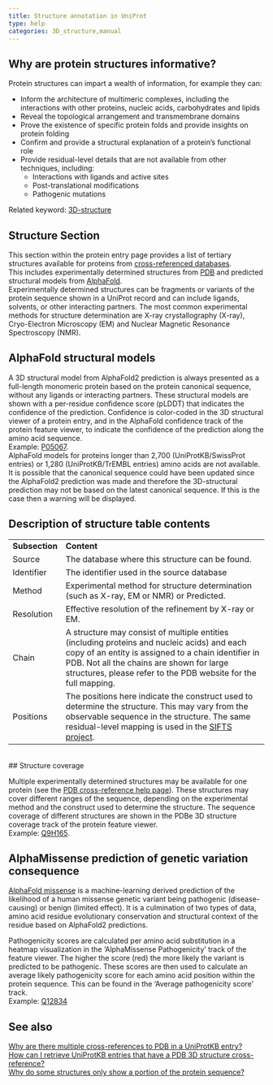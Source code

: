 ```yaml
---
title: Structure annotation in UniProt
type: help
categories: 3D_structure,manual
---
```


## Why are protein structures informative?

Protein structures can impart a wealth of information, for example they can:

- Inform the architecture of multimeric complexes, including the interactions with other proteins, nucleic acids, carbohydrates and lipids
- Reveal the topological arrangement and transmembrane domains
- Prove the existence of specific protein folds and provide insights on protein folding
- Confirm and provide a structural explanation of a protein’s functional role
- Provide residual-level details that are not available from other techniques, including:
     - Interactions with ligands and active sites
     - Post-translational modifications
     - Pathogenic mutations

Related keyword: [3D-structure](https://www.uniprot.org/keywords/KW-0002)

## Structure Section

This section within the protein entry page provides a list of tertiary structures available for proteins from [cross-referenced databases](https://www.uniprot.org/database?facets=category_exact%3A3D%20structure%20databases&query=%2A).<br>
This includes experimentally determined structures from [PDB](https://www.ebi.ac.uk/pdbe/) and predicted structural models from [AlphaFold](https://alphafold.ebi.ac.uk/). <br>
Experimentally determined structures can be fragments or variants of the protein sequence shown in a UniProt record and can include ligands, solvents, or other interacting partners. The most common experimental methods for structure determination are X-ray crystallography (X-ray), Cryo-Electron Microscopy (EM) and Nuclear Magnetic Resonance Spectroscopy (NMR).<br>

## AlphaFold structural models

A 3D structural model from AlphaFold2 prediction is always presented as a full-length monomeric protein based on the protein canonical sequence, without any ligands or interacting partners. These structural models are shown with a per-residue confidence score (pLDDT) that indicates the confidence of the prediction. Confidence is color-coded in the 3D structural viewer of a protein entry, and in the AlphaFold confidence track of the protein feature viewer, to indicate the confidence of the prediction along the amino acid sequence. <br>
Example: [P05067](https://www.uniprot.org/uniprotkb/P05067/feature-viewer). <br>
AlphaFold models for proteins longer than 2,700 (UniProtKB/SwissProt entries) or 1,280 (UniProtKB/TrEMBL entries) amino acids are not available. It is possible that the canonical sequence could have been updated since the AlphaFold2 prediction was made and therefore the 3D-structural prediction may not be based on the latest canonical sequence. If this is the case then a warning will be displayed. 



## Description of structure table contents

|                                                                                 |                                                                                 |
|:--------------------------------------------------------------------------------|:--------------------------------------------------------------------------------|
| **Subsection**                                                                  | **Content**                                                                     |
| Source                                                                          | The database where this structure can be found.                                 |
| Identifier                                                                      | The identifier used in the source database                                      |
| Method                                                                          | Experimental method for structure determination (such as X-ray, EM or NMR) or Predicted.        |
| Resolution                                                                      | Effective resolution of the refinement by X-ray or EM. |
| Chain                                                                           | A structure may consist of multiple entities (including proteins and nucleic acids) and each copy of an entity is assigned to a chain identifier in PDB. Not all the chains are shown for large structures, please refer to the PDB website for the full mapping.|
| Positions                                                                       |The positions here indicate the construct used to determine the structure. This may vary from the observable sequence in the structure. The same residual-level mapping is used in the [SIFTS project](https://www.ebi.ac.uk/pdbe/docs/sifts/).|
  

<br>
## Structure coverage

Multiple experimentally determined structures may be available for one protein (see the [PDB cross-reference help page](https://www.uniprot.org/help/multiple_pdb_xrefs)). These structures may cover different ranges of the sequence, depending on the experimental method and the construct used to determine the structure. The sequence coverage of different structures are shown in the PDBe 3D structure coverage track of the protein feature viewer.<br>
Example: [Q9H165](https://www.uniprot.org/uniprotkb/Q9H165/feature-viewer). 

## AlphaMissense prediction of genetic variation consequence
[AlphaFold missense](https://alphamissense.hegelab.org/) is a machine-learning derived prediction of the likelihood of a human missense genetic variant being pathogenic (disease-causing) or benign (limited effect). It is a culmination of two types of data, amino acid residue evolutionary conservation and structural context of the residue based on AlphaFold2 predictions. <br>

Pathogenicity scores are calculated per amino acid substitution in a heatmap visualization in the ‘AlphaMissense Pathogenicity’ track of the feature viewer. The higher the score (red) the more likely the variant is predicted to be pathogenic. These scores are then used to calculate an average likely pathogenicity score for each amino acid position within the protein sequence. This can be found in the ‘Average pathogenicity score’ track.<br>
Example: [Q12834](https://www.uniprot.org/uniprotkb/Q12834/feature-viewer)
                                                                                                                                                                                                                                                                                                                                                                                     

## See also
[Why are there multiple cross-references to PDB in a UniProtKB entry?](https://www.uniprot.org/help/multiple_pdb_xrefs)  
[How can I retrieve UniProtKB entries that have a PDB 3D structure cross-reference?](https://www.uniprot.org/help/retrieve_3d)  
[Why do some structures only show a portion of the protein sequence?](https://www.uniprot.org/help/structure_subseq)
